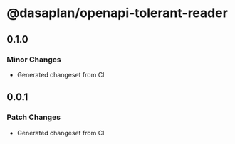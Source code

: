 # @dasaplan/openapi-tolerant-reader

## 0.1.0

### Minor Changes

- Generated changeset from CI

## 0.0.1

### Patch Changes

- Generated changeset from CI
